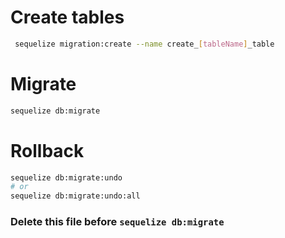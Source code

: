 # Create tables

```bash
 sequelize migration:create --name create_[tableName]_table
```

# Migrate

```bash
sequelize db:migrate
```

# Rollback

```bash
sequelize db:migrate:undo
# or
sequelize db:migrate:undo:all
```

### Delete this file before `sequelize db:migrate`
